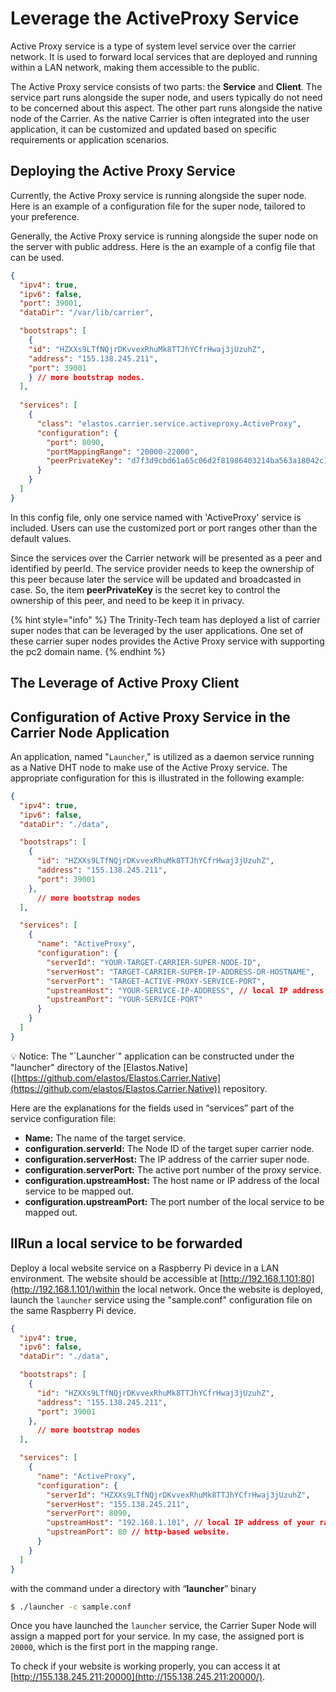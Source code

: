 # Leverage the ActiveProxy Service

Active Proxy service is a type of system level service over the carrier network. It is used to forward local services that are deployed and running within a LAN network, making them accessible to the public.

The Active Proxy service consists of two parts: the **Service** and **Client**. The service part runs alongside the super node, and users typically do not need to be concerned about this aspect. The other part runs alongside the native node of the Carrier. As the native Carrier is often integrated into the user application, it can be customized and updated based on specific requirements or application scenarios.

## Deploying the Active Proxy Service

Currently, the Active Proxy service is running alongside the super node. Here is an example of a configuration file for the super node, tailored to your preference.

Generally, the Active Proxy service is running alongside the super node on the server with public address. Here is the an example of a config file that can be used.&#x20;

```json
{
  "ipv4": true,
  "ipv6": false,
  "port": 39001,
  "dataDir": "/var/lib/carrier",

  "bootstraps": [
    {
	"id": "HZXXs9LTfNQjrDKvvexRhuMk8TTJhYCfrHwaj3jUzuhZ",
	"address": "155.138.245.211",
	"port": 39001
    } // more bootstrap nodes. 
  ],
  
  "services": [
    {
      "class": "elastos.carrier.service.activeproxy.ActiveProxy",
      "configuration": {
        "port": 8090,
        "portMappingRange": "20000-22000",
        "peerPrivateKey": "d7f3d9cbd61a65c06d2f81986403214ba563a18042c1615d84dd01ef53e09e32825ed1d126c05b7d2a65845f9686d39fa72a7b2be8b83b3f181c88c6e44bbac5",
      } 
    }
  ]
}
```

In this config file, only one service named with 'ActiveProxy' service is included. Users can use the customized port or port ranges other than the default values. &#x20;

Since the services over the Carrier network will be presented as a peer and identified by peerId. The service provider needs to keep the ownership of this peer because later the service will be updated and broadcasted in case. So, the item **peerPrivateKey** is the secret key to control the ownership of this peer, and need to be keep it in privacy.&#x20;



{% hint style="info" %}
The Trinity-Tech team has deployed a list of carrier super nodes that can be leveraged by the user applications. One set of these carrier super nodes provides the Active Proxy service with supporting the pc2 domain name. &#x20;
{% endhint %}

## The Leverage of Active Proxy Client



## Configuration of Active Proxy Service in the Carrier Node Application

An application, named "`Launcher`," is utilized as a daemon service running as a Native DHT node to make use of the Active Proxy service. The appropriate configuration for this is illustrated in the following example:

```json
{
  "ipv4": true,
  "ipv6": false,
  "dataDir": "./data",

  "bootstraps": [
    {
      "id": "HZXXs9LTfNQjrDKvvexRhuMk8TTJhYCfrHwaj3jUzuhZ",
      "address": "155.138.245.211",
      "port": 39001
    },
	  // more bootstrap nodes
  ],

  "services": [
    {
      "name": "ActiveProxy",
      "configuration": {
        "serverId": "YOUR-TARGET-CARRIER-SUPER-NODE-ID",
        "serverHost": "TARGET-CARRIER-SUPER-IP-ADDRESS-OR-HOSTNAME",
        "serverPort": "TARGET-ACTIVE-PROXY-SERVICE-PORT",
        "upstreamHost": "YOUR-SERIVCE-IP-ADDRESS", // local IP address
        "upstreamPort": "YOUR-SERVICE-PORT"
      }
    }
  ]
}
```

💡 Notice: The "\`Launcher\`" application can be constructed under the "launcher" directory of the \[Elastos.Native]\([https://github.com/elastos/Elastos.Carrier.Native](https://github.com/elastos/Elastos.Carrier.Native)) repository.

Here are the explanations for the fields used in “services” part of the service configuration file:

* **Name:** The name of the target service.
* **configuration.serverId:** The Node ID of the target super carrier node.
* **configuration.serverHost:** The IP address of the carrier super node.
* **configuration.serverPort:** The active port number of the proxy service.
* **configuration.upstreamHost:** The host name or IP address of the local service to be mapped out.
* **configuration.upstreamPort:** The port number of the local service to be mapped out.

## llRun a local service to be forwarded

Deploy a local website service on a Raspberry Pi device in a LAN environment. The website should be accessible at [http://192.168.1.101:80](http://192.168.1.101/)within the local network. Once the website is deployed, launch the `launcher` service using the "sample.conf" configuration file on the same Raspberry Pi device.

```json
{
  "ipv4": true,
  "ipv6": false,
  "dataDir": "./data",

  "bootstraps": [
    {
      "id": "HZXXs9LTfNQjrDKvvexRhuMk8TTJhYCfrHwaj3jUzuhZ",
      "address": "155.138.245.211",
      "port": 39001
    },
	  // more bootstrap nodes
  ],

  "services": [
    {
      "name": "ActiveProxy",
      "configuration": {
        "serverId": "HZXXs9LTfNQjrDKvvexRhuMk8TTJhYCfrHwaj3jUzuhZ",
        "serverHost": "155.138.245.211",
        "serverPort": 8090,
        "upstreamHost": "192.168.1.101", // local IP address of your raspberry device
        "upstreamPort": 80 // http-based website.
      }
    }
  ]
}
```

with the command under a directory with “**launcher**” binary

```sh
$ ./launcher -c sample.conf
```

Once you have launched the `launcher` service, the Carrier Super Node will assign a mapped port for your service. In my case, the assigned port is `20000`, which is the first port in the mapping range.

To check if your website is working properly, you can access it at [http://155.138.245.211:20000](http://155.138.245.211:20000/).
